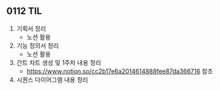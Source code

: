## 0112 TIL
1. 기획서 정리
    - 노션 활용
2. 기능 정의서 정리
    - 노션 활용
3. 간트 차트 생성 및 1주차 내용 정리
    - https://www.notion.so/cc2b17e6a2014614888fee87da366716 참조
4. 시퀀스 다이어그램 내용 정리